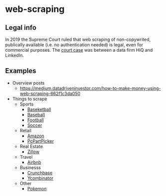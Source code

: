 # web-scraping

## Legal info

In 2019 the Supreme Court ruled that web scraping of non-copywrited, publically available (i.e. no authentication needed) is legal, even for commercial purposes. The [court case](https://en.wikipedia.org/wiki/HiQ_Labs_v._LinkedIn) was between a data firm HiQ and LinkedIn.

## Examples

- Overview posts
  - https://medium.datadriveninvestor.com/how-to-make-money-using-web-scraping-662f1c3da050
- Things to scrape
  - Sports
    - [Baseketball](https://www.basketball-reference.com)
    - [Baseball](https://www.baseball-reference.com)
    - [Football](https://www.pro-football-reference.com)
    - [Soccer](https://fbref.com/en/)
  - Retail
    - [Amazon](https://www.amazon.com)
    - [PcPartPicker](https://pcpartpicker.com)
  - Real Estate
    - [Zillow](https://www.zillow.com)
  - Travel
    - [Airbnb](https://www.airbnb.com)
  - Businesss
    - [Crunchbase](https://www.crunchbase.com)
    - [Ycombinator](https://www.ycombinator.com)
  - Other
    - [Pokemon](https://pokemondb.net)
